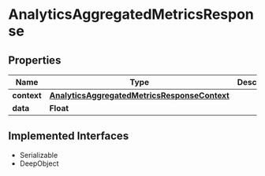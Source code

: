 

# AnalyticsAggregatedMetricsResponse

## Properties

Name | Type | Description | Notes
------------ | ------------- | ------------- | -------------
**context** | [**AnalyticsAggregatedMetricsResponseContext**](AnalyticsAggregatedMetricsResponseContext.md) |  | 
**data** | **Float** |  | 


## Implemented Interfaces

* Serializable
* DeepObject


